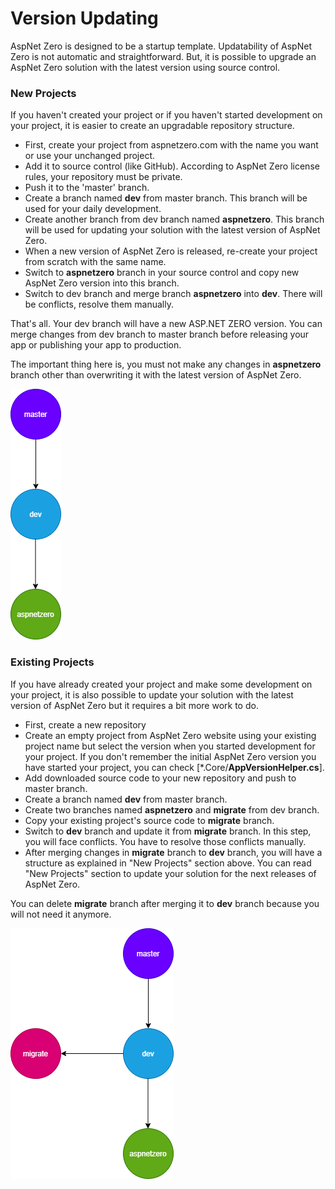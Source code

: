 # Version Updating

AspNet Zero is designed to be a startup template. Updatability of AspNet Zero is not automatic and straightforward. But, it is possible to upgrade an AspNet Zero solution with the latest version using source control.

### New Projects

If you haven't created your project or if you haven't started development on your project, it is easier to create an upgradable repository structure.

- First, create your project from aspnetzero.com with the name you want or use your unchanged project.
- Add it to source control (like GitHub). According to AspNet Zero license rules, your repository must be private.
- Push it to the 'master' branch.
- Create a branch named **dev** from master branch. This branch will be used for your daily development.
- Create another branch from dev branch named **aspnetzero**. This branch will be used for updating your solution with the latest version of AspNet Zero.
- When a new version of AspNet Zero is released, re-create your project from scratch with the same name.
- Switch to **aspnetzero** branch in your source control and copy new AspNet Zero version into this branch. 
- Switch to dev branch and merge branch **aspnetzero** into **dev**. There will be conflicts, resolve them manually.

That's all. Your dev branch will have a new ASP.NET ZERO version. You can merge changes from dev branch to master branch before releasing your app or publishing your app to production. 

The important thing here is, you must not make any changes in **aspnetzero** branch other than overwriting it with the latest version of AspNet Zero.

![version-update-new-project](images/version-update-new-projects.png)

### Existing Projects

If you have already created your project and make some development on your project, it is also possible to update your solution with the latest version of AspNet Zero but it requires a bit more work to do.

* First, create a new repository 
* Create an empty project from AspNet Zero website using your existing project name but select the version when you started development for your project. If you don't remember the initial AspNet Zero version you have started your project, you can check [*.Core/**AppVersionHelper.cs**].
* Add downloaded source code to your new repository and push to master branch.
* Create a branch named **dev** from master branch.
* Create two branches named **aspnetzero** and **migrate** from dev branch.
* Copy your existing project's source code to **migrate** branch.
* Switch to **dev** branch and update it from **migrate** branch. In this step, you will face conflicts. You have to resolve those conflicts manually.
* After merging changes in **migrate** branch to **dev** branch, you will have a structure as explained in "New Projects" section above. You can read "New Projects" section to update your solution for the next releases of AspNet Zero.

You can delete **migrate** branch after merging it to **dev** branch because you will not need it anymore. 

![version-update-existing-project](images/version-update-existing-projects.png)